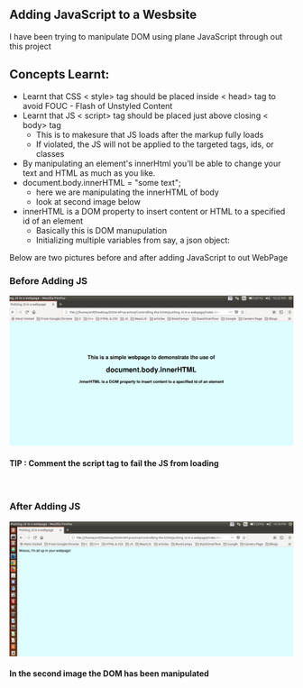 ## Adding JavaScript to a Wesbsite 

I have been trying to manipulate DOM using plane JavaScript through out this project <br />

## Concepts Learnt:

* Learnt that CSS < style> tag should be placed inside  < head> tag to avoid FOUC - Flash of Unstyled Content
* Learnt that JS < script> tag should be placed just above closing  < body> tag 
  * This is to makesure that JS loads after the markup fully loads
  * If violated, the JS will not be applied to the targeted tags, ids, or classes
* By manipulating an element's innerHtml you'll be able to change your text and HTML as much as you like.
* document.body.innerHTML = "some text";
  * here we are manipulating the innerHTML of body
  * look at second image below
* innerHTML is a DOM property to insert content or HTML to a specified id of an element
  * Basically this is DOM manupulation
  * Initializing multiple variables from say, a json object:

Below are two pictures before and after adding JavaScript to out WebPage


### Before Adding JS

<p align="center">
  <img src="before_Script_Loads.png" alt="Size Limit example" >
</p>

#### TIP : Comment the script tag to fail the JS from loading
<br />

### After Adding JS

<p align="center">
  <img src="after_Script_Loads.png" alt="Size Limit example" >
</p> 


#### In the second image the DOM has been manipulated